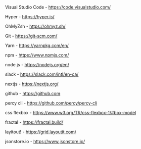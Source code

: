 Visual Studio Code - https://code.visualstudio.com/

Hyper - https://hyper.is/

OhMyZsh - https://ohmyz.sh/

Git - https://git-scm.com/

Yarn - https://yarnpkg.com/en/

npm - https://www.npmjs.com/

node.js - https://nodejs.org/en/

slack - https://slack.com/intl/en-ca/

nextjs - https://nextjs.org/

github - https://github.com

percy cli - https://github.com/percy/percy-cli

css flexbox - https://www.w3.org/TR/css-flexbox-1/#box-model

fractal - https://fractal.build/

layitout! - https://grid.layoutit.com/

jsonstore.io - https://www.jsonstore.io/
